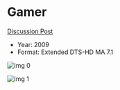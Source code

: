 # Gamer

[Discussion Post](https://www.avsforum.com/threads/bass-eq-for-filtered-movies.2995212/post-57343270)

* Year: 2009
* Format: Extended DTS-HD MA 7.1

![img 0](https://i.imgur.com/SctM4xo.jpg)

![img 1](https://i.imgur.com/mDSsM6t.jpg)

